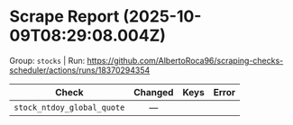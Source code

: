 # Scrape Report (2025-10-09T08:29:08.004Z)

Group: `stocks`  |  Run: https://github.com/AlbertoRoca96/scraping-checks-scheduler/actions/runs/18370294354

| Check | Changed | Keys | Error |
|---|:---:|:--|:--|
| `stock_ntdoy_global_quote` | — |  |  |
